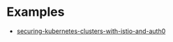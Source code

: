 # Examples

- [securing-kubernetes-clusters-with-istio-and-auth0](https://auth0.com/blog/securing-kubernetes-clusters-with-istio-and-auth0/)
